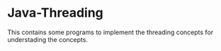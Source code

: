 # Java-Threading
This contains some programs to implement the threading concepts for understading the concepts.
